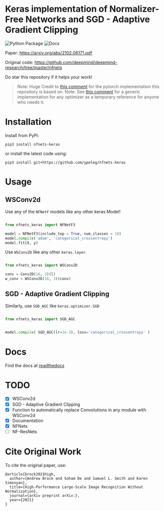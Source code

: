 
# Keras implementation of Normalizer-Free Networks and SGD - Adaptive Gradient Clipping
![Python Package](https://github.com/ypeleg/nfnets-keras/workflows/Upload%20Python%20Package/badge.svg)
![Docs](https://readthedocs.org/projects/nfnets-keras/badge/?version=latest
)

Paper: https://arxiv.org/abs/2102.06171.pdf

Original code: https://github.com/deepmind/deepmind-research/tree/master/nfnets

Do star this repository if it helps your work!

> Note: Huge Credit to [this comment](https://github.com/vballoli/nfnets-pytorch) for the pytorch implementation this repository is based on.
> Note: See [this comment](https://github.com/vballoli/nfnets-pytorch/issues/1#issuecomment-778853439) for a generic implementation for any optimizer as a temporary reference for anyone who needs it.

# Installation

Install from PyPi:

`pip3 install nfnets-keras`

or install the latest code using:

`pip3 install git+https://github.com/ypeleg/nfnets-keras`
# Usage
## WSConv2d



Use any of the `NFNetF` models like any other keras Model!

```python

from nfnets_keras import NFNetF3

model = NFNetF3(include_top = True, num_classes = 10)
model.compile('adam', 'categorical_crossentropy')
model.fit(X, y)

```




Use `WSConv2D` like any other `keras.layer`.

```python

from nfnets_keras import WSConv2D

conv = Conv2D(16, 3)(l)
w_conv = WSConv2D(16, 3)(conv)
```
## SGD - Adaptive Gradient Clipping

Similarly, use `SGD_AGC` like `keras.optimizer.SGD`
```python

from nfnets_keras import SGD_AGC


model.compile( SGD_AGC(lr=1e-3), loss='categorical_crossentropy' )
```

# Docs

Find the docs at [readthedocs](https://nfnets-pytorch.readthedocs.io/en/latest/)

# TODO
- [x] WSConv2d
- [x] SGD - Adaptive Gradient Clipping
- [x] Function to automatically replace Convolutions in any module with WSConv2d
- [x] Documentation
- [x] NFNets
- [ ] NF-ResNets

# Cite Original Work

To cite the original paper, use:
```
@article{brock2021high,
  author={Andrew Brock and Soham De and Samuel L. Smith and Karen Simonyan},
  title={High-Performance Large-Scale Image Recognition Without Normalization},
  journal={arXiv preprint arXiv:},
  year={2021}
}
```
